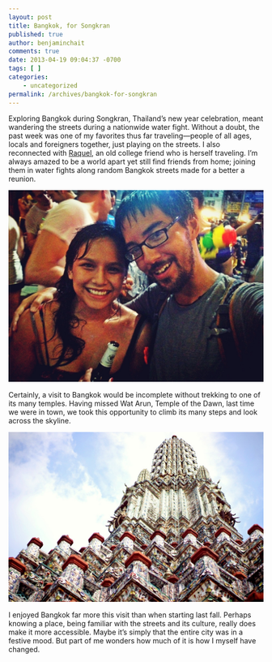 ```yaml
---
layout: post
title: Bangkok, for Songkran
published: true
author: benjaminchait
comments: true
date: 2013-04-19 09:04:37 -0700
tags: [ ]
categories:
    - uncategorized
permalink: /archives/bangkok-for-songkran
---
```

Exploring Bangkok during Songkran, Thailand’s new year celebration, meant wandering the streets during a nationwide water fight. Without a doubt, the past week was one of my favorites thus far traveling—people of all ages, locals and foreigners together, just playing on the streets. I also reconnected with [Raquel][1], an old college friend who is herself traveling. I’m always amazed to be a world apart yet still find friends from home; joining them in water fights along random Bangkok streets made for a better a reunion.


![Raquel and Benjamin on Khao San Road][2] 

Certainly, a visit to Bangkok would be incomplete without trekking to one of its many temples. Having missed Wat Arun, Temple of the Dawn, last time we were in town, we took this opportunity to climb its many steps and look across the skyline.


![Wat Arun, Temple of the Dawn][3] 

I enjoyed Bangkok far more this visit than when starting last fall. Perhaps knowing a place, being familiar with the streets and its culture, really does make it more accessible. Maybe it’s simply that the entire city was in a festive mood. But part of me wonders how much of it is how I myself have changed.

 [1]: http://www.globaltumbleweed.com/
 [2]: /wp-content/uploads/media/img/2013/04-wp/20130419-230510.jpg
 [3]: /wp-content/uploads/media/img/2013/04-wp/20130419-230518.jpg